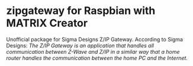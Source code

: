 # zipgateway for Raspbian with MATRIX Creator

Unofficial package for Sigma Designs Z/IP Gateway. According to Sigma Designs: _The Z/IP Gateway is an application that handles all communication between Z-Wave and Z/IP in a similar way that a home router handles the communication between the home PC and the Internet._
